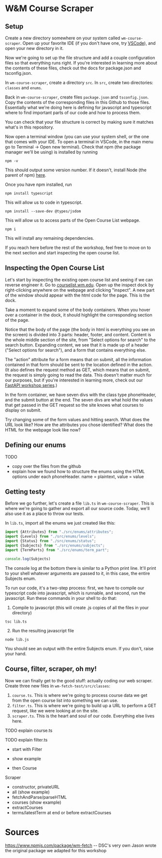 # W&M Course Scraper

## Setup

Create a new directory somewhere on your system called `wm-course-scraper`. Open up your favorite IDE (if you don't have
one, try [VSCode](https://code.visualstudio.com/)), and open your new directory in it.

Now we're going to set up the file structure and add a couple configuration files so that everything runs right. If
you're interested in learning more about the contents of these files, check out the docs for package.json and
tsconfig.json.

In `wm-course-scraper`, create a directory `src`. In `src`, create two directories: `classes` and `enums`.

Back in `wm-course-scraper`, create files `package.json` and `tsconfig.json`. Copy the contents of the corresponding
files in this Github to those files. Essentially what we're doing here is defining for javascript and typescript where
to find important parts of our code and how to process them.

You can check that your file structure is correct by making sure it matches what's in this repository.

Now open a terminal window (you can use your system shell, or the one that comes with your IDE. To open a terminal
in VSCode, in the main menu go to Terminal -> Open new terminal). Check that npm (the package manager we'll be using) is
installed by running

```shell
npm -v
```

This should output some version number. If it doesn't, install Node (the parent of
npm) [here](https://nodejs.org/en/download/).

Once you have npm installed, run

```shell
npm install typescript
```

This will allow us to code in typescript.

```shell
npm install --save-dev @types/jsdom
```

This will allow us to access parts of the Open Course List webpage.

```shell
npm i
```

This will install any remaining dependencies.

If you reach here before the rest of the workshop, feel free to move on to the next section and start inspecting the
open
course list.

## Inspecting the Open Course List

Let's start by inspecting the existing open course list and seeing if we can reverse engineer it. Go to
[courselist.wm.edu](courselist.wm.edu). Open up the inspect dock by right-clicking anywhere on the webpage
and clicking "inspect". A new part of the window should appear with the html code for the page. This is the dock.

Take a moment to expand some of the body containers. When you hover over a container in the dock, it should highlight
the corresponding section of the page.

Notice that the body of the page (the body in html is everything you see on the screen) is divided into 3 parts: header,
footer, and content. Content is the whole middle section of the site, from "Select options for search" to the search
button.
Expanding content, we see that it is made up of a header ("Select options for search"), and a form that contains
everything else.

The "action" attribute for a form means that on submit, all the information contained in that form should be sent to the
location defined in the action. (It also defines the request method as GET, which means that on submit, the request is
simply going to read the data. This doesn't matter much for our purposes, but if you're interested in learning more,
check out our [FastAPI workshop series](https://github.com/gdscwm/fastapi-workshop-series/tree/main/workshop-one).)

In the form container, we have seven divs with the class type phoneHeader, and the submit button at the end. The seven
divs are what hold the values that get passed in the GET request so the site knows what courses to display on submit.

Try changing some of the form values and hitting search. What does the URL look like? How are the attributes you chose
identified? What does the HTML for the webpage look like now?

## Defining our enums

TODO

- copy over the files from the github
- explain how we found how to structure the enums using the HTML options under each phoneHeader. name = plaintext,
  value = value

## Getting testy

Before we go further, let's create a file `lib.ts` in `wm-course-scraper`. This is where we're going to gather and
export all our source code. Today, we'll also use it as a place to throw our tests.

In `lib.ts`, import all the enums we just created like this:

```typescript
import {Attributes} from "./src/enums/attributes";
import {Levels} from "./src/enums/levels";
import {Status} from "./src/enums/status";
import {Subjects} from "./src/enums/subjects";
import {TermParts} from "./src/enums/term_part";

console.log(Subjects)
```

The console log at the bottom there is similar to a Python print line. It'll print to your shell whatever arguments are
passed to it, in this case, the entire Subjects enum.

To run our code, it's a two-step process: first, we have to compile our typescript code into javascript, which is
runnable, and second, run the javascript. Run these commands in your shell to do that:

1. Compile to javascript (this will create .js copies of all the files in your directory)

```shell
tsc lib.ts
```

2. Run the resulting javascript file

```shell
node lib.js
```

You should see an output with the entire Subjects enum. If you don't, raise your hand.

## Course, filter, scraper, oh my!

Now we can finally get to the good stuff: actually coding our web scraper. Create three new files
in `wm-fetch-test/src/classes`:

1. `course.ts`. This is where we're going to process course data we get from the open course list into something we can
   use.
2. `filter.ts`. This is where we're going to build up a URL to perform a GET request, like we were looking at on the
   site.
3. `scraper.ts`. This is the heart and soul of our code. Everything else lives here.

TODO explain course.ts

TODO explain filter.ts

- start with Filter
- show example

- then Course

Scraper

- constructor, privateURL
- all (show example)
- fetchAndParse/parseHTML
- courses (show example)
- extractCourses
- terms/latestTerm at end or before extractCourses

# Sources

https://www.npmjs.com/package/wm-fetch -- DSC's very own Jason wrote the original package we adapted for this workshop